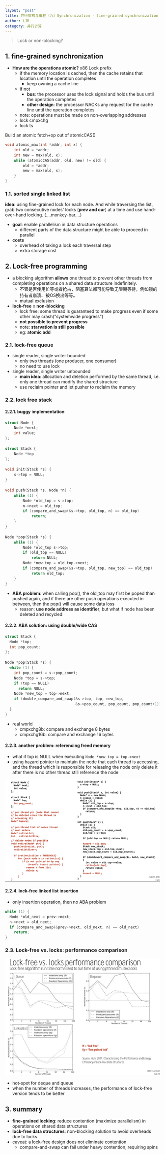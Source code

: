 ```yaml
---
layout: "post"
title: 并行架构与编程（九）Synchronization - fine-grained synchronization and lock-free programming
author: LJR
category: 并行计算
---
```


> Lock or non-blocking?

## 1. fine-grained synchronization

+ **How are the operations atomic?** x86 Lock prefix
  + if the memory location is cached, then the cache retains that location until the operation completes
    + keep owning a cache line
  + if not
    + **bus**: the processor uses the lock signal and holds the bus until the operation completes
    + **other design**: the processor NACKs any request for the cache line until the operation completes
  + note: operations must be made on non-overlapping addresses
  + lock cmpxchg
  + lock ts

Build an atomic fetch+op out of atomicCAS()

```c
void atomic_max(int *addr, int x) {
    int old = *addr;
    int new = max(old, x);
    while (atomicCAS(addr, old, new) != old) {
        old = *addr;
        new = max(old, x);
    }
}
```

### 1.1. sorted single linked list

**idea**: using fine-grained lock for each node. And while traversing the list, grab two consecutive nodes' locks (**prev and cur**) at a time and use hand-over-hand locking. (....monkey-bar....)

+ **goal**: enable parallelism in data structure operations
  + different parts of the data structure might be able to proceed in parallel
+ **costs**
  + overhead of taking a lock each traversal step
  + extra storage cost

## 2. Lock-free programming

+ a blocking algorithm **allows** one thread to prevent other threads from completing operations on a shared data structure indefinitely.
  + 不管是否使用忙等或者抢占，阻塞算法都可能导致无限期等待，例如锁的持有者崩溃、被OS换出等等。
  + mutual exclusion
+ **lock-free = non-blocking**
  + lock free: some thread is guaranteed to make progress even if some other may crash("systemwide progress")
  + **not possible to prevent progress**
  + note: **starvation is still possible**
  + eg: **atomic add**

### 2.1. lock-free queue

+ single reader, single writer bounded
  + only two threads (one producer, one consumer)
  + no need to use lock
+ single reader, single writer unbounded
  + **main idea**: allocation and deletion performed by the same thread, i.e. only one thread can modify the shared structure
  + use reclaim pointer and let pusher to reclaim the memory

### 2.2. lock free stack

#### 2.2.1. buggy implementation

```c
struct Node {
    Node *next;
    int value;
};

struct Stack {
    Node *top
};

void init(Stack *s) {
    s->top = NULL;
}

void push(Stack *s, Node *n) {
    while (1) {
        Node *old_top = s->top;
        n->next = old_top;
        if (compare_and_swap(&s->top, old_top, n) == old_top)
            return;
    }
}

Node *pop(Stack *s) {
    while (1) {
        Node *old_top s->top;
        if (old_top == NULL)
            return NULL;
        Node *new_top = old_top->next;
        if (compare_and_swap(&s->top, old_top, new_top) == old_top)
            return old_top;
    }
}
```

+ **ABA problem**: when calling pop(), the old_top may first be poped than pushed again, and if there are other push operations executed in between, then the pop() will cause some data loss
  + reason: **use node address as identifier**, but what if node has been deleted and recycled

#### 2.2.2. ABA solution: using double/wide CAS

```c
struct Stack {
  Node *top;
  int pop_count;
};

Node *pop(Stack *s) {
  while (1) {
    int pop_count = s->pop_count;
    Node *top = s->top;
    if (top == NULL)
      return NULL;
    Node *new_top = top->next;
    if (double_compare_and_swap(&s->top, top, new_top,
                                &s->pop_count, pop_count, pop_count+1));
  }
}
```

+ real world
  + cmpxchg8b: compare and exchange 8 bytes
  + cmpxchg16b: compare and exchange 16 bytes

#### 2.2.3. another problem: referencing freed memory

+ what if top is NULL when executing `Node *new_top = top->next`
+ using hazard pointer to maintain the node that each thread is accessing, and the thread which is responsible for releasing the node only delete it after there is no other thread still reference the node

![](/assets/images/pp/9-2.png)

#### 2.2.4. lock-free linked list insertion

+ only insertion operation, then no ABA problem

```c
while (1) {
  Node *old_next = prev->next;
  n->next = old_next;
  if (compare_and_swap(&prev->next, old_next, n) == old_next)
    return;
}
```

### 2.3. Lock-free vs. locks: performance comparison

![](/assets/images/pp/9-1.png)

+ hot-spot for deque and queue
+ when the number of threads increases, the performance of lock-free version tends to be better

## 3. summary

+ **fine-grained locking**: reduce contention (maximize parallelism) in operations on shared data structures
+ **lock-free data structures**: non-blocking solution to avoid overheads due to locks
+ caveat: a lock-free design does not eliminate contention
  + compare-and-swap can fail under heavy contention, requiring spins
